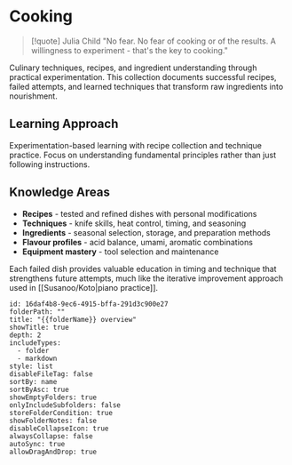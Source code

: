 # Cooking

> [!quote] Julia Child
> "No fear. No fear of cooking or of the results. A willingness to experiment - that's the key to cooking."

Culinary techniques, recipes, and ingredient understanding through practical experimentation. This collection documents successful recipes, failed attempts, and learned techniques that transform raw ingredients into nourishment.

## Learning Approach

Experimentation-based learning with recipe collection and technique practice. Focus on understanding fundamental principles rather than just following instructions.

## Knowledge Areas

- **Recipes** - tested and refined dishes with personal modifications
- **Techniques** - knife skills, heat control, timing, and seasoning
- **Ingredients** - seasonal selection, storage, and preparation methods
- **Flavour profiles** - acid balance, umami, aromatic combinations
- **Equipment mastery** - tool selection and maintenance

Each failed dish provides valuable education in timing and technique that strengthens future attempts, much like the iterative improvement approach used in [[Susanoo/Koto|piano practice]].

```folder-overview
id: 16daf4b8-9ec6-4915-bffa-291d3c900e27
folderPath: ""
title: "{{folderName}} overview"
showTitle: true
depth: 2
includeTypes:
  - folder
  - markdown
style: list
disableFileTag: false
sortBy: name
sortByAsc: true
showEmptyFolders: true
onlyIncludeSubfolders: false
storeFolderCondition: true
showFolderNotes: false
disableCollapseIcon: true
alwaysCollapse: false
autoSync: true
allowDragAndDrop: true
```
